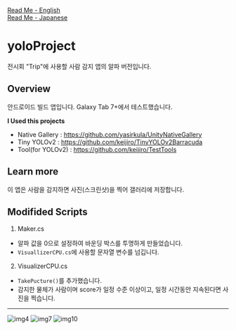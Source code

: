 [Read Me - English](https://github.com/WooChan-Noh/yoloProject/blob/main/ReadMeEng.md)    
[Read Me - Japanese](https://github.com/WooChan-Noh/yoloProject/blob/main/ReadMeJp.md)
# yoloProject
전시회 "Trip"에 사용할 사람 감지 앱의 알파 버전입니다. 


## Overview
안드로이드 빌드 앱입니다. Galaxy Tab 7+에서 테스트했습니다.



**I Used this projects**   
+ Native Gallery : https://github.com/yasirkula/UnityNativeGallery   
+ Tiny YOLOv2 : https://github.com/keijiro/TinyYOLOv2Barracuda   
+ Tool(for YOLOv2) : https://github.com/keijiro/TestTools   


## Learn more
이 앱은 사람을 감지하면 사진(스크린샷)을 찍어 갤러리에 저장합니다.


## Modifided Scripts
1. Maker.cs
  + 알파 값을 0으로 설정하여 바운딩 박스를 투명하게 만들었습니다.
  + `VisuallizerCPU.cs`에 사용할 문자열 변수를 넘깁니다.
2. VisualizerCPU.cs
  + `TakePucture()`를 추가했습니다.
  + 감지한 물체가 사람이며 score가 일정 수준 이상이고, 일정 시간동안 지속된다면 사진을 찍습니다.
---

![img4](https://github.com/WooChan-Noh/yoloProject/assets/103042258/b6ff9973-7aef-4251-850c-8d605ec4c232)
![img7](https://github.com/WooChan-Noh/yoloProject/assets/103042258/557a7e7a-aa9d-4443-b244-a2dabd836485)
![img10](https://github.com/WooChan-Noh/yoloProject/assets/103042258/e82c399f-1df0-4f23-ba53-a8dfa77044aa)


